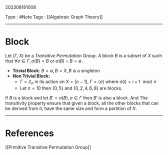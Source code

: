 202308181008

Type : #Note
Tags : [[Algebraic Graph Theory]]

---
# Block
Let $(\Gamma,X)$ be a _Transitive Permutation Group_. A block $B$ is a subset of $X$ such that $\forall \sigma \in\Gamma,\sigma(B)=B$ or $\sigma(B)\cap B=\emptyset$.
- **Trivial Block**: $B=\emptyset, B=X, B$ is a singleton
- **Non Trivial Block:**
	- $\Gamma =\mathbb Z_{n}$ in its action on $X=[n-1]$, $\Gamma=\langle\sigma\rangle$ where $\sigma(i)=i+1\mod n$ 
	- Let $n=10$ then $\{0,5\}$ and $\{0,2,4,6,8\}$ are blocks.

If $B$ is a block and let $B'=\sigma(B),\sigma\in\Gamma$ then $B'$ is also a block.
And The transitivity property ensure that given a block, all the other blocks  that can be derived from it, have the same size and form a partition of $X$.

---
# References
[[Primitive Transitive Permutation Group]]